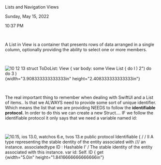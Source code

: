 Lists and Navigation Views

Sunday, May 15, 2022

10:37 PM

 

A List in View is a container that presents rows of data arranged in a single column, optionally providing the ability to select one or more members.

 

![10 12 13 struct ToDoList: View { var body: some View List { do I ) 2\") do do 3 ) ](001_Lists_and_Navigation_Views_000.png){width="3.908333333333333in" height="2.408333333333333in"}

 

The real important thing to remember when dealing with SwiftUI and a List of items.. Is that we ALWAYS need to provide some sort of unique identifier. Which means the list that we are providing NEEDS to follow the **identifiable protocol.** In order to do this we can create a new Struct.... IF we follow the identifiable protocol it only says that we need a variable named id:

 

![10.15, ios 13.0, watchos 6.e, tvos 13.e public protocol Identifiable { / / Il A type representing the stable dentity of the entity associated with /// an instance. associatedtype ID : Hashable I\' / The stable identity of the entity associated with this instance. var id: Self. ID { get ](001_Lists_and_Navigation_Views_001.png){width="5.0in" height="1.8416666666666666in"}

 
